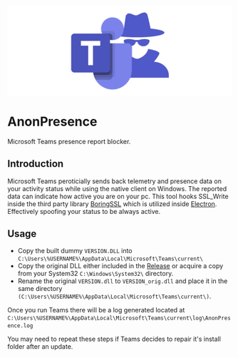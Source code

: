 ![Logo](./resources/img/Logo.png?raw=true "AnonPresence Logo")
# AnonPresence
Microsoft Teams presence report blocker.

## Introduction

Microsoft Teams peroticially sends back telemetry and presence data on your activity status while using the native client on Windows. The reported data can indicate how active you are on your pc. 
This tool hooks SSL_Write inside the third party library [BoringSSL](https://boringssl.googlesource.com/boringssl/) which is utilized inside [Electron](https://github.com/electron/electron).
Effectively spoofing your status to be always active.


## Usage

- Copy the built dummy `VERSION.DLL` into `C:\Users\%USERNAME%\AppData\Local\Microsoft\Teams\current\`
- Copy the original DLL either included in the [Release](https://github.com/cra0/AnonPresence/releases) or acquire a copy from your System32 `C:\Windows\System32\` directory.
- Rename the original `VERSION.dll` to `VERSION_orig.dll` and place it in the same directory `(C:\Users\%USERNAME%\AppData\Local\Microsoft\Teams\current\)`.

Once you run Teams there will be a log generated located at `C:\Users\%USERNAME%\AppData\Local\Microsoft\Teams\current\log\AnonPresence.log`

You may need to repeat these steps if Teams decides to repair it's install folder after an update.


